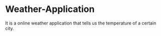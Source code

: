 # Weather-Application
It is a online weather application that tells us the temperature of a certain city.
